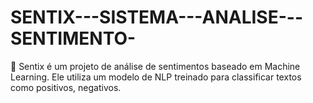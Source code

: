 # SENTIX---SISTEMA---ANALISE---SENTIMENTO-
🚀 Sentix é um projeto de análise de sentimentos baseado em Machine Learning. Ele utiliza um modelo de NLP treinado para classificar textos como positivos, negativos.
